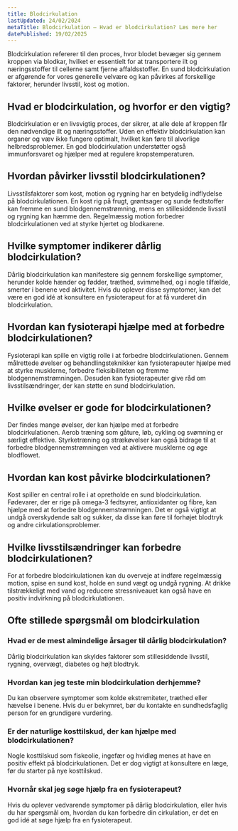 ```yaml
---
title: Blodcirkulation
lastUpdated: 24/02/2024
metaTitle: Blodcirkulation – Hvad er blodcirkulation? Læs mere her
datePublished: 19/02/2025
---
```


Blodcirkulation refererer til den proces, hvor blodet bevæger sig gennem kroppen via blodkar, hvilket er essentielt for at transportere ilt og næringsstoffer til cellerne samt fjerne affaldsstoffer. En sund blodcirkulation er afgørende for vores generelle velvære og kan påvirkes af forskellige faktorer, herunder livsstil, kost og motion.

## Hvad er blodcirkulation, og hvorfor er den vigtig?

Blodcirkulation er en livsvigtig proces, der sikrer, at alle dele af kroppen får den nødvendige ilt og næringsstoffer. Uden en effektiv blodcirkulation kan organer og væv ikke fungere optimalt, hvilket kan føre til alvorlige helbredsproblemer. En god blodcirkulation understøtter også immunforsvaret og hjælper med at regulere kropstemperaturen.

## Hvordan påvirker livsstil blodcirkulationen?

Livsstilsfaktorer som kost, motion og rygning har en betydelig indflydelse på blodcirkulationen. En kost rig på frugt, grøntsager og sunde fedtstoffer kan fremme en sund blodgennemstrømning, mens en stillesiddende livsstil og rygning kan hæmme den. Regelmæssig motion forbedrer blodcirkulationen ved at styrke hjertet og blodkarene.

## Hvilke symptomer indikerer dårlig blodcirkulation?

Dårlig blodcirkulation kan manifestere sig gennem forskellige symptomer, herunder kolde hænder og fødder, træthed, svimmelhed, og i nogle tilfælde, smerter i benene ved aktivitet. Hvis du oplever disse symptomer, kan det være en god idé at konsultere en fysioterapeut for at få vurderet din blodcirkulation.

## Hvordan kan fysioterapi hjælpe med at forbedre blodcirkulationen?

Fysioterapi kan spille en vigtig rolle i at forbedre blodcirkulationen. Gennem målrettede øvelser og behandlingsteknikker kan fysioterapeuter hjælpe med at styrke musklerne, forbedre fleksibiliteten og fremme blodgennemstrømningen. Desuden kan fysioterapeuter give råd om livsstilsændringer, der kan støtte en sund blodcirkulation.

## Hvilke øvelser er gode for blodcirkulationen?

Der findes mange øvelser, der kan hjælpe med at forbedre blodcirkulationen. Aerob træning som gåture, løb, cykling og svømning er særligt effektive. Styrketræning og strækøvelser kan også bidrage til at forbedre blodgennemstrømningen ved at aktivere musklerne og øge blodflowet.

## Hvordan kan kost påvirke blodcirkulationen?

Kost spiller en central rolle i at opretholde en sund blodcirkulation. Fødevarer, der er rige på omega-3 fedtsyrer, antioxidanter og fibre, kan hjælpe med at forbedre blodgennemstrømningen. Det er også vigtigt at undgå overskydende salt og sukker, da disse kan føre til forhøjet blodtryk og andre cirkulationsproblemer.

## Hvilke livsstilsændringer kan forbedre blodcirkulationen?

For at forbedre blodcirkulationen kan du overveje at indføre regelmæssig motion, spise en sund kost, holde en sund vægt og undgå rygning. At drikke tilstrækkeligt med vand og reducere stressniveauet kan også have en positiv indvirkning på blodcirkulationen.

## Ofte stillede spørgsmål om blodcirkulation

### Hvad er de mest almindelige årsager til dårlig blodcirkulation?

Dårlig blodcirkulation kan skyldes faktorer som stillesiddende livsstil, rygning, overvægt, diabetes og højt blodtryk. 

### Hvordan kan jeg teste min blodcirkulation derhjemme?

Du kan observere symptomer som kolde ekstremiteter, træthed eller hævelse i benene. Hvis du er bekymret, bør du kontakte en sundhedsfaglig person for en grundigere vurdering.

### Er der naturlige kosttilskud, der kan hjælpe med blodcirkulationen?

Nogle kosttilskud som fiskeolie, ingefær og hvidløg menes at have en positiv effekt på blodcirkulationen. Det er dog vigtigt at konsultere en læge, før du starter på nye kosttilskud.

### Hvornår skal jeg søge hjælp fra en fysioterapeut?

Hvis du oplever vedvarende symptomer på dårlig blodcirkulation, eller hvis du har spørgsmål om, hvordan du kan forbedre din cirkulation, er det en god idé at søge hjælp fra en fysioterapeut.
